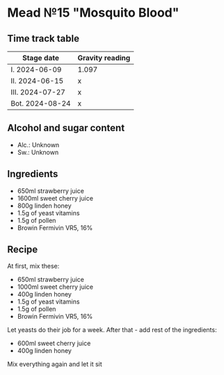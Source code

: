 # Mead №15 "Mosquito Blood"

## Time track table

| Stage date | Gravity reading |
| ---------- | --------------- |
| I. 2024-06-09 | 1.097 |
| II. 2024-06-15 | x |
| III. 2024-07-27 | x |
| Bot. 2024-08-24 | x |

## Alcohol and sugar content

- Alc.: Unknown
- Sw.: Unknown

## Ingredients

- 650ml strawberry juice
- 1600ml sweet cherry juice
- 800g linden honey
- 1.5g of yeast vitamins
- 1.5g of pollen
- Browin Fermivin VR5, 16%

## Recipe

At first, mix these:
- 650ml strawberry juice
- 1000ml sweet cherry juice
- 400g linden honey
- 1.5g of yeast vitamins
- 1.5g of pollen
- Browin Fermivin VR5, 16%

Let yeasts do their job for a week. After that - add rest of the ingredients:

- 600ml sweet cherry juice
- 400g linden honey

Mix everything again and let it sit
